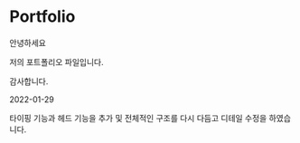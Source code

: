 # Portfolio

안녕하세요 

저의 포트폴리오 파일입니다.

감사합니다.



2022-01-29

타이핑 기능과 헤드 기능을 추가 및 전체적인 구조를 다시 다듬고 디테일 수정을 하였습니다.